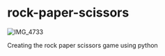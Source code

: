 # rock-paper-scissors 
![IMG_4733](https://github.com/larnelle15/rock-paper-scissors/assets/139686202/317433b4-d03a-4ae9-8945-8659fa900835)

Creating the rock paper scissors game using python
